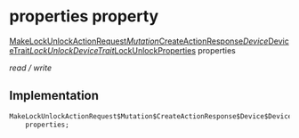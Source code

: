 


# properties property






[MakeLockUnlockActionRequest$Mutation$CreateActionResponse$Device$DeviceTrait$LockUnlockDeviceTrait$LockUnlockProperties](../../graphql_devices_lock_lock_queries.graphql/MakeLockUnlockActionRequest$Mutation$CreateActionResponse$Device$DeviceTrait$LockUnlockDeviceTrait$LockUnlockProperties-class.md) properties
  
_read / write_






## Implementation

```dart
MakeLockUnlockActionRequest$Mutation$CreateActionResponse$Device$DeviceTrait$LockUnlockDeviceTrait$LockUnlockProperties
    properties;


```







